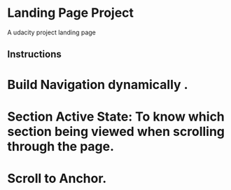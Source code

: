 # Landing Page Project

A udacity project landing page 


## Instructions
# Build Navigation dynamically .
# Section Active State: To know which section being viewed when scrolling through the page.
# Scroll to Anchor.
